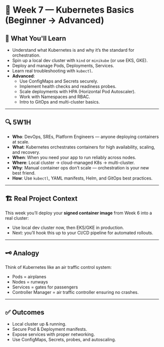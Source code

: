# 📅 Week 7 — Kubernetes Basics (Beginner → Advanced)

## 🎯 What You'll Learn

- Understand what Kubernetes is and why it’s the standard for orchestration.
- Spin up a local dev cluster with `kind` or `minikube` (or use EKS, GKE).
- Deploy and manage Pods, Deployments, Services.
- Learn real troubleshooting with `kubectl`.
- **Advanced**:
  - Use ConfigMaps and Secrets securely.
  - Implement health checks and readiness probes.
  - Scale deployments with HPA (Horizontal Pod Autoscaler).
  - Work with Namespaces and RBAC.
  - Intro to GitOps and multi-cluster basics.

---

## 🔍 5W1H

- **Who**: DevOps, SREs, Platform Engineers — anyone deploying containers at scale.
- **What**: Kubernetes orchestrates containers for high availability, scaling, and recovery.
- **When**: When you need your app to run reliably across nodes.
- **Where**: Local cluster → cloud-managed K8s → multi-cluster.
- **Why**: Manual container ops don’t scale — orchestration is your new best friend.
- **How**: Use `kubectl`, YAML manifests, Helm, and GitOps best practices.

---

## 🏗️ Real Project Context

This week you’ll deploy your **signed container image** from Week 6 into a real cluster:
- Use local dev cluster now, then EKS/GKE in production.
- Next: you’ll hook this up to your CI/CD pipeline for automated rollouts.

---

## 🗝️ Analogy

Think of Kubernetes like an air traffic control system:
- Pods = airplanes  
- Nodes = runways  
- Services = gates for passengers  
- Controller Manager = air traffic controller ensuring no crashes.

---

## ✅ Outcomes

- Local cluster up & running.
- Secure Pod & Deployment manifests.
- Expose services with proper networking.
- Use ConfigMaps, Secrets, probes, and autoscaling.
